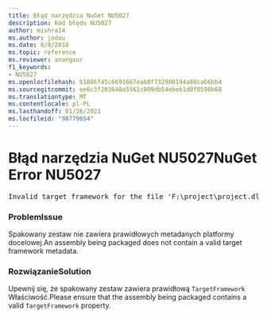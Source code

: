 ```yaml
---
title: Błąd narzędzia NuGet NU5027
description: Kod błędu NU5027
author: mishra14
ms.author: jodou
ms.date: 8/8/2018
ms.topic: reference
ms.reviewer: anangaur
f1_keywords:
- NU5027
ms.openlocfilehash: b1886f45c6691667eab0f732900194a80ca66bb4
ms.sourcegitcommit: ee6c3f203648a5561c809db54ebeb1d0f0598b68
ms.translationtype: MT
ms.contentlocale: pl-PL
ms.lasthandoff: 01/26/2021
ms.locfileid: "98779654"
---
```

# <a name="nuget-error-nu5027"></a><span data-ttu-id="d11ad-103">Błąd narzędzia NuGet NU5027</span><span class="sxs-lookup"><span data-stu-id="d11ad-103">NuGet Error NU5027</span></span>
<pre>Invalid target framework for the file 'F:\project\project.dll'.</pre>

### <a name="issue"></a><span data-ttu-id="d11ad-104">Problem</span><span class="sxs-lookup"><span data-stu-id="d11ad-104">Issue</span></span>

<span data-ttu-id="d11ad-105">Spakowany zestaw nie zawiera prawidłowych metadanych platformy docelowej.</span><span class="sxs-lookup"><span data-stu-id="d11ad-105">An assembly being packaged does not contain a valid target framework metadata.</span></span>


### <a name="solution"></a><span data-ttu-id="d11ad-106">Rozwiązanie</span><span class="sxs-lookup"><span data-stu-id="d11ad-106">Solution</span></span>

<span data-ttu-id="d11ad-107">Upewnij się, że spakowany zestaw zawiera prawidłową `TargetFramework` Właściwość.</span><span class="sxs-lookup"><span data-stu-id="d11ad-107">Please ensure that the assembly being packaged contains a valid `TargetFramework` property.</span></span>

